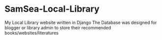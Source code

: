 # SamSea-Local-Library
My Local Library website written in Django
The Database was designed for blogger or library admin to store their recommended books/websites/literatures
